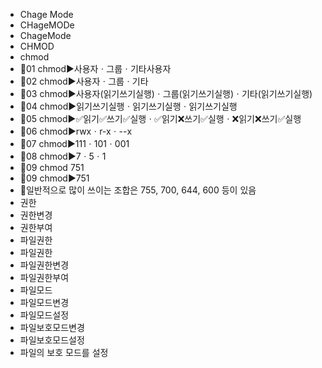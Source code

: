 ﻿- Chage Mode
- CHageMODe
- ChageMode
- CHMOD
- chmod
- 📌01 chmod▶️사용자ㆍ그룹ㆍ기타사용자
- 📌02 chmod▶️사용자ㆍ그룹ㆍ기타
- 📌03 chmod▶️사용자(읽기쓰기실행)ㆍ그룹(읽기쓰기실행)ㆍ기타(읽기쓰기실행)
- 📌04 chmod▶️읽기쓰기실행ㆍ읽기쓰기실행ㆍ읽기쓰기실행
- 📌05 chmod▶️✅읽기✅쓰기✅실행ㆍ✅읽기❌쓰기✅실행ㆍ❌읽기❌쓰기✅실행
- 📌06 chmod▶️rwxㆍr-xㆍ--x
- 📌07 chmod▶️111ㆍ101ㆍ001
- 📌08 chmod▶️7ㆍ5ㆍ1
- 📌09 chmod 751
- 📌09 chmod▶️751
- 🔎일반적으로 많이 쓰이는 조합은 755, 700, 644, 600 등이 있음
- 권한
- 권한변경
- 권한부여
- 파일권한
- 파일권한
- 파일권한변경
- 파일권한부여
- 파일모드
- 파일모드변경
- 파일모드설정
- 파일보호모드변경
- 파일보호모드설정
- 파일의 보호 모드를 설정

